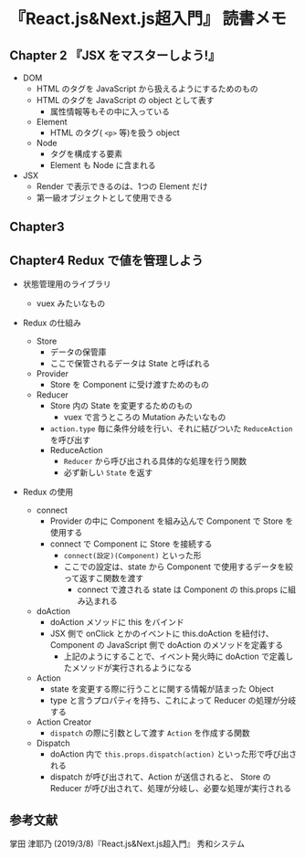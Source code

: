 # 『React.js&Next.js超入門』 読書メモ

## Chapter 2 『JSX をマスターしよう!』

- DOM
    - HTML のタグを JavaScript から扱えるようにするためのもの
    - HTML のタグを JavaScript の object として表す
        - 属性情報等もその中に入っている
    - Element
        - HTML のタグ( `<p>` 等)を扱う object
    - Node 
        - タグを構成する要素
        - Element も Node に含まれる
- JSX
    - Render で表示できるのは、1つの Element だけ
    - 第一級オブジェクトとして使用できる


## Chapter3

## Chapter4 Redux で値を管理しよう

- 状態管理用のライブラリ
    - vuex みたいなもの
- Redux の仕組み
    - Store 
        - データの保管庫
        - ここで保管されるデータは State と呼ばれる
    - Provider
        - Store を Component に受け渡すためのもの
    - Reducer 
        - Store 内の State を変更するためのもの
            - vuex で言うところの Mutation みたいなもの
        - `action.type` 毎に条件分岐を行い、それに結びついた `ReduceAction` を呼び出す
        - ReduceAction 
            - `Reducer` から呼び出される具体的な処理を行う関数
            - 必ず新しい `State` を返す

- Redux の使用
    - connect 
        - Provider の中に Component を組み込んで Component で Store を使用する
        - connect で Component に Store を接続する
            - `connect(設定)(Component)` といった形
            - ここでの設定は、state から Component で使用するデータを絞って返すこ関数を渡す
                - connect で渡される state は Component の this.props に組み込まれる
    - doAction
        - doAction メソッドに this をバインド
        - JSX 側で onClick とかのイベントに this.doAction を紐付け、Component の JavaScript 側で doAction のメソッドを定義する
            - 上記のようにすることで、イベント発火時に doAction で定義したメソッドが実行されるようになる
    - Action
        -  state を変更する際に行うことに関する情報が詰まった Object
        - type と言うプロパティを持ち、これによって Reducer の処理が分岐する
    - Action Creator
        - `dispatch` の際に引数として渡す `Action` を作成する関数
    - Dispatch 
        - doAction 内で `this.props.dispatch(action)` といった形で呼び出される
        - dispatch が呼び出されて、Action が送信されると、 Store の Reducer が呼び出されて、処理が分岐し、必要な処理が実行される


## 参考文献

掌田 津耶乃 (2019/3/8)『React.js&Next.js超入門』 秀和システム
